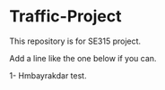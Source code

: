 # Traffic-Project
This repository is for SE315 project.

Add a line like the one below if you can.

1- Hmbayrakdar test.
